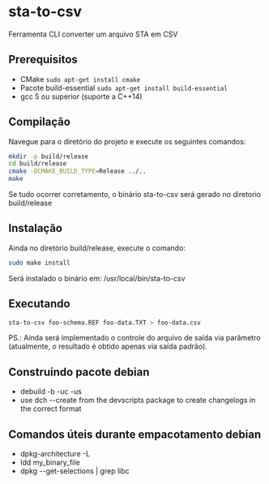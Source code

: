 # sta-to-csv

Ferramenta CLI converter um arquivo STA em CSV

## Prerequisitos

* CMake `sudo apt-get install cmake`
* Pacote build-essential `sudo apt-get install build-essential`
* gcc 5 ou superior (suporte a C++14)

## Compilação

Navegue para o diretório do projeto e execute os seguintes comandos:

```bash
mkdir -p build/release
cd build/release
cmake -DCMAKE_BUILD_TYPE=Release ../..
make
```

Se tudo ocorrer corretamento, o binário sta-to-csv será gerado no diretorio build/release

## Instalação

Ainda no diretório build/release, execute o comando:

```bash
sudo make install
```

Será instalado o binário em: /usr/local/bin/sta-to-csv

## Executando

```bash
sta-to-csv foo-schema.REF foo-data.TXT > foo-data.csv
```

PS.: Ainda será implementado o controle do arquivo de saída via parâmetro
(atualmente, o resultado é obtido apenas via saída padrão).

## Construindo pacote debian

* debuild -b -uc -us
* use dch --create from the devscripts package to create changelogs in the correct format

## Comandos úteis durante empacotamento debian

 * dpkg-architecture -L
 * ldd my_binary_file
 * dpkg --get-selections | grep libc
